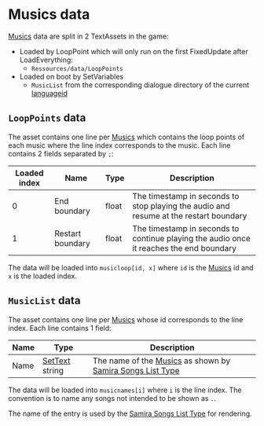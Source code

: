 # Musics data

[Musics](../Enums%20and%20IDs/Musics.md) data are split in 2 TextAssets in the game:

* Loaded by LoopPoint which will only run on the first FixedUpdate after LoadEverything:
  * `Ressources/data/LoopPoints`
* Loaded on boot by SetVariables
  * `MusicList` from the corresponding dialogue directory of the current [languageid](../SetText/languageid.md)

## `LoopPoints` data

The asset contains one line per [Musics](../Enums%20and%20IDs/Musics.md) which contains the loop points of each music where the line index corresponds to the music. Each line contains 2 fields separated by `;`:

|Loaded index|Name|Type|Description|
|------------|----|----|-----------|
|0|End boundary|float|The timestamp in seconds to stop playing the audio and resume at the restart boundary|
|1|Restart boundary|float|The timestamp in seconds to continue playing the audio once it reaches the end boundary|

The data will be loaded into `musicloop[id, x]` where `id` is the [Musics](../Enums%20and%20IDs/Musics.md) id and `x` is the loaded index.

## `MusicList` data

The asset contains one line per [Musics](../Enums%20and%20IDs/Musics.md) whose id corresponds to the line index. Each line contains 1 field:

|Name|Type|Description|
|----|----|-----------|
|Name|[SetText](../SetText/SetText.md) string|The name of the [Musics](../Enums%20and%20IDs/Musics.md) as shown by [Samira Songs List Type](../ItemList/List%20Types%20Group%20Details/Samira%20Songs%20List%20Type.md)|

The data will be loaded into `musicnames[i]` where `i` is the line index. The convention is to name any songs not intended to be shown as `.`.

The name of the entry is used by the [Samira Songs List Type](../ItemList/List%20Types%20Group%20Details/Samira%20Songs%20List%20Type.md) for rendering.
